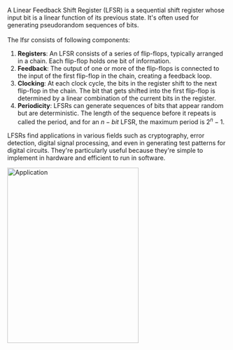 A Linear Feedback Shift Register (LFSR) is a sequential shift register whose input bit is a linear function of its previous state. It's often used for generating pseudorandom sequences of bits.<br/><br/>
The lfsr consists of following components:<br/>
1. **Registers**: An LFSR consists of a series of flip-flops, typically arranged in a chain. Each flip-flop holds one bit of information.<br/>
2. **Feedback**: The output of one or more of the flip-flops is connected to the input of the first flip-flop in the chain, creating a feedback loop.<br/>
3. **Clocking**: At each clock cycle, the bits in the register shift to the next flip-flop in the chain. The bit that gets shifted into the first flip-flop is determined by a linear combination of the current bits in the register.<br/>
4. **Periodicity**: LFSRs can generate sequences of bits that appear random but are deterministic. The length of the sequence before it repeats is called the period, and for an $n-bit$ LFSR, the maximum period is $2^n - 1$.<br/>

LFSRs find applications in various fields such as cryptography, error detection, digital signal processing, and even in generating test patterns for digital circuits. They're particularly useful because they're simple to implement in hardware and efficient to run in software.

<img src="https://drive.google.com/file/d/1S_Jdqu73cZK8hkMEuRSn8HucFk4gcMLY/view?usp=drive_link" alt="Application" width="300px" height="400px">  
